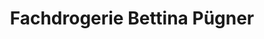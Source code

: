 ---
title: "Fachdrogerie Bettina Pügner"
url: /joehstadt/fachdrogerie-bettina-puegner/
shop: Drogerie
---